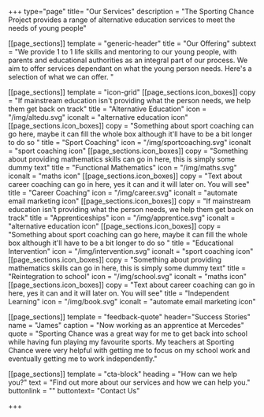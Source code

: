 +++
type="page"
title= "Our Services"
description = "The Sporting Chance Project provides a range of alternative education services to meet the needs of young people"

[[page_sections]]
template = "generic-header"
title = "Our Offering"
subtext = "We provide 1 to 1 life skills and mentoring to our young people, with parents and educational authorities as an integral part of our process. We aim to offer services dependant on what the young person needs. Here's a selection of what we can offer. "

[[page_sections]]
template = "icon-grid"
    [[page_sections.icon_boxes]]
    copy = "If mainstream education isn't providing what the person needs, we help them get back on track"
    title = "Alternative Education"
    icon = "/img/altedu.svg"
    iconalt = "alternative education icon"
    [[page_sections.icon_boxes]]
    copy = "Something about sport coaching can go here, maybe it can fill the whole box although it'll have to be a bit longer to do so "
    title = "Sport Coaching"
    icon = "/img/sportcoaching.svg"
    iconalt = "sport coaching icon"
    [[page_sections.icon_boxes]]
    copy = "Something about providing mathematics skills can go in here, this is simply some dummy text"
    title = "Functional Mathematics"
    icon = "/img/maths.svg"
    iconalt = "maths icon"
    [[page_sections.icon_boxes]]
    copy = "Text about career coaching can go in here, yes it can and it will later on. You will see"
    title = "Career Coaching"
    icon = "/img/career.svg"
    iconalt = "automate email marketing icon"
    [[page_sections.icon_boxes]]
    copy = "If mainstream education isn't providing what the person needs, we help them get back on track"
    title = "Apprenticeships"
    icon = "/img/apprentice.svg"
    iconalt = "alternative education icon"
    [[page_sections.icon_boxes]]
    copy = "Something about sport coaching can go here, maybe it can fill the whole box although it'll have to be a bit longer to do so "
    title = "Educational Intervention"
    icon = "/img/intervention.svg"
    iconalt = "sport coaching icon"
    [[page_sections.icon_boxes]]
    copy = "Something about providing mathematics skills can go in here, this is simply some dummy text"
    title = "Reintegration to school"
    icon = "/img/school.svg"
    iconalt = "maths icon"
    [[page_sections.icon_boxes]]
    copy = "Text about career coaching can go in here, yes it can and it will later on. You will see"
    title = "Independent Learning"
    icon = "/img/book.svg"
    iconalt = "automate email marketing icon"

[[page_sections]]
template = "feedback-quote"
header="Success Stories"
name = "James"
caption = "Now working as an apprentice at Mercedes"
quote = "Sporting Chance was a great way for me to get back into school while having fun playing my favourite sports. My teachers at Sporting Chance were very helpful with getting me to focus on my school work and eventually getting me to work independently."

[[page_sections]]
template = "cta-block"
heading = "How can we help you?"
text = "Find out more about our services and how we can help you."
buttonlink = ""
buttontext= "Contact Us"

    
    



+++